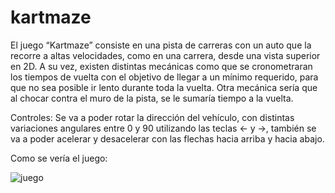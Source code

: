 # kartmaze
El juego “Kartmaze” consiste en una pista de carreras con un auto que la recorre a altas velocidades, como en una carrera, desde una vista superior en 2D. A su vez, existen distintas mecánicas como que se cronometraran los tiempos de vuelta con el objetivo de llegar a un mínimo requerido, para que no sea posible ir lento durante toda la vuelta. Otra mecánica sería que al chocar contra el muro de la pista, se le sumaría tiempo a la vuelta. 

Controles:
Se va a poder rotar la dirección del vehículo, con distintas variaciones angulares entre 0 y 90 utilizando las teclas <- y ->, también se va a poder acelerar y desacelerar con las flechas hacia arriba y hacia abajo.

Como se vería el juego:

![juego](https://github.com/user-attachments/assets/cd1b03ea-cbbf-4702-a0f8-765ae7d23ed0)
